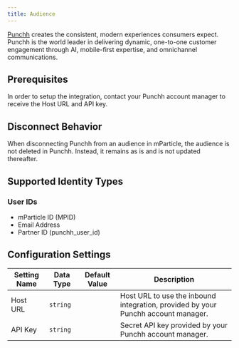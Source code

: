```yaml
---
title: Audience
---
```


[Punchh](www.punchh.com) creates the consistent, modern experiences consumers expect. Punchh is the world leader in delivering dynamic, one-to-one customer engagement through AI, mobile-first expertise, and omnichannel communications.

## Prerequisites
In order to setup the integration, contact your Punchh account manager to receive the Host URL and API key.

## Disconnect Behavior
When disconnecting Punchh from an audience in mParticle, the audience is not deleted in Punchh. Instead, it remains as is and is not updated thereafter.

## Supported Identity Types

### User IDs
* mParticle ID (MPID)
* Email Address
* Partner ID (punchh_user_id)

## Configuration Settings
| Setting Name| Data Type | Default Value | Description |
|---|---|---|---|
| Host URL | `string` | | Host URL to use the inbound integration, provided by your Punchh account manager. |
| API Key | `string` | | Secret API key provided by your Punchh account manager. |
